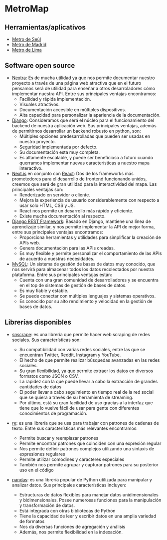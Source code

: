 # MetroMap

## Herramientas/aplicativos

- [Metro de Seúl](https://www.seoulmetro.co.kr/en/cyberStation.do)
- [Metro de Madrid](https://www.metromadrid.es/es)
- [Metro de Lima](https://www.lineauno.pe/estaciones/)

## Software open source

- [Nextra](https://nextra.site/): Es de mucha utilidad ya que nos permite documentar nuestro proyecto a través de una página web atractiva que en el futuro pensamos será de utilidad para enseñar a otros desarroladores cómo implementar nuestra API. Entre sus principales ventajas encontramos:
  - Facilidad y rápida implementación.
  - Visuales atractivos.
  - Documentación accesible en múltiples dispositivos.
  - Alta capacidad para personalizar la apariencia de la documentación.
- [Django](https://www.djangoproject.com/): Consideramos que será el núcleo para el funcionamiento del backend de nuestra aplicación web. Sus principales ventajas, además de permitirnos desarrollar un backend robusto en python, son:
  - Múltiples opciones predesarrolladas que pueden ser usadas en nuestro proyecto.
  - Seguridad implementada por defecto.
  - Su documentación esta muy completa.
  - Es altamente escalable, y puede ser beneficioso a futuro cuando querramos implementar nuevas características a nuestro mapa interactivo.
- [Next.js](https://nextjs.org/) en conjunto con [React](https://es.reactjs.org/): Dos de los frameworks más prometedores para el desarrollo de frontend funcionando unidos, creemos que será de gran utilidad para la interactividad del mapa. Las principales ventajas son:
  - Renderizado en servidor o cliente.
  - Mejora la experiencia de usuario considerablemente con respecto a usar solo HTML, CSS y JS.
  - React nos permite un desarrollo más rápido y eficiente.
  - Existe mucha documentación al respecto.
- [Django REST Framework](https://www.django-rest-framework.org/): Basado en Django, mantiene una línea de aprendizaje similar, y nos permite implementar la API de mejor forma, entre sus principales ventajas encontramos:
  - Proporciona herramientas y utilidades para simplificar la creación de APIs web.
  - Genera documentación para las APIs creadas.
  - Es muy flexible y permite personalizar el comportamiento de las APIs de acuerdo a nuestras necesidades.
- [MySQL](https://www.mysql.com/): Un sistema de gestión de bases de datos muy conocido, que nos servirá para almacenar todos los datos recolectados por nuestra plataforma. Entre sus principales ventajas están:
  - Cuenta con una gran comunidad de desarrolladores y se encuentra en el top de sistemas de gestión de bases de datos.
  - Es muy fiable y estable.
  - Se puede conectar con múltiples lenguajes y sistemas operativos.
  - Es conocido por su alto rendimiento y velocidad en la gestión de bases de datos.

## Librerías disponibles

- [snscrape](https://github.com/JustAnotherArchivist/snscrape): es una librería que permite hacer web scraping de redes sociales. Sus características son: 
    - Su compatibilidad con varias redes sociales, entre las que se encuentran Twitter, Reddit,  Instagram y YouTube.
    - El hecho de que permite realizar búsquedas avanzadas en las redes sociales.
    - Su gran flexibilidad, ya que permite extraer los datos en diversos formatos como JSON o CSV.
    - La rapidez con la que puede llevar a cabo la extracción de grandes cantidades de datos
    - El poder llevar a cabo seguimiento en tiempo real de la red social que se quiera a través de su herramienta de streaming.
    - Por último, está su gran facilidad de uso gracias a la interfaz que tiene que lo vuelve fácil de usar para gente con diferentes conocimientos de programación.

- [re](https://docs.python.org/3/library/re.html): es una librería que se usa para trabajar con patrones de cadenas de texto. Entre sus características más relevantes encontramos: 
  - Permite buscar y reemplazar patrones
  - Permite encontrar patrones que coinciden con una expresión regular
  - Nos permite definir patrones complejos utilizando una sintaxis de expresiones regulares
  - Permite utilizar comodines y caracteres especiales
  - También nos permite agrupar y capturar patrones para su posterior uso en el código

- [pandas](https://pandas.pydata.org/): es una librería popular de Python utilizada para manipular y analizar datos. Sus principales características incluyen:
  - Estructuras de datos flexibles para manejar datos unidimensionales y bidimensionales. Posee numerosas funciones para la manipulación y transformación de datos.
  - Está integrada con otras bibliotecas de Python
  - Tiene la capacidad de leer y escribir datos en una amplia variedad de formatos
  - Nos da diversas funciones de agregación y análisis
  - Además, nos permite flexibilidad en la indexación. 
